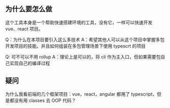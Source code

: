 ## 为什么要怎么做

这个工具本身是一个帮助快速搭建环境的工具，没有它，一样可以快速开发 vue、react 项目。

Q：为什么在本项目要引入这么多技术
A：希望其他人可以从这个项目中掌握多包开发项目的技能。并且如何组装在多包管理场景下使用 typescrt 的项目

Q: 可不可以不用 rollup
A：理论上是可以的，将 cli 作为主入口，但如果需要包自己实现自己的编译过程

## 疑问

为什么我看前端的几个框架项目：vue，react，angular 都用了 typescript，但是都没有用 classes 去 OOP 代码？
